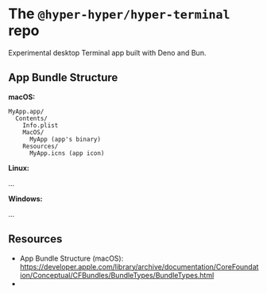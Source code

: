 # The `@hyper-hyper/hyper-terminal` repo

Experimental desktop Terminal app built with Deno and Bun.

## App Bundle Structure

__macOS:__

```
MyApp.app/
  Contents/
    Info.plist
    MacOS/
      MyApp (app's binary)
    Resources/
      MyApp.icns (app icon)
```

__Linux:__

...

__Windows:__

...

## Resources

- App Bundle Structure (macOS): <https://developer.apple.com/library/archive/documentation/CoreFoundation/Conceptual/CFBundles/BundleTypes/BundleTypes.html>
- 